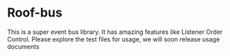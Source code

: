 # Roof-bus

This is a super event bus library. It has amazing features like Listener Order Control. Please explore the test files for usage, we will soon release usage documents